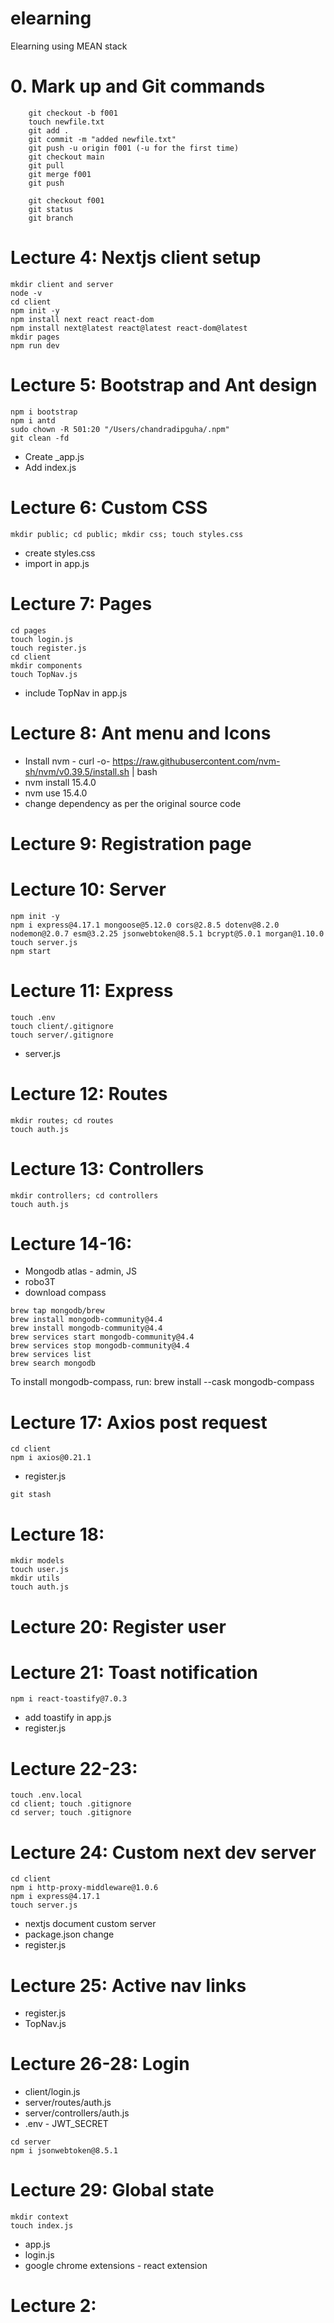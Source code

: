 # elearning
Elearning using MEAN stack

# 0. Mark up and Git commands
```
    git checkout -b f001
    touch newfile.txt
    git add .
    git commit -m "added newfile.txt"
    git push -u origin f001 (-u for the first time)
    git checkout main
    git pull
    git merge f001
    git push

    git checkout f001
    git status
    git branch
```

# Lecture 4: Nextjs client setup
```
mkdir client and server
node -v
cd client
npm init -y
npm install next react react-dom
npm install next@latest react@latest react-dom@latest
mkdir pages
npm run dev
```

# Lecture 5: Bootstrap and Ant design
```
npm i bootstrap
npm i antd
sudo chown -R 501:20 "/Users/chandradipguha/.npm"
git clean -fd
```
- Create _app.js
- Add index.js

# Lecture 6: Custom CSS
```
mkdir public; cd public; mkdir css; touch styles.css
```
- create styles.css
- import in app.js

# Lecture 7: Pages
```
cd pages
touch login.js
touch register.js
cd client
mkdir components
touch TopNav.js
```
- include TopNav in app.js

# Lecture 8: Ant menu and Icons
- Install nvm - curl -o- https://raw.githubusercontent.com/nvm-sh/nvm/v0.39.5/install.sh | bash
- nvm install 15.4.0
- nvm use 15.4.0
- change dependency as per the original source code

# Lecture 9: Registration page

# Lecture 10: Server
```
npm init -y
npm i express@4.17.1 mongoose@5.12.0 cors@2.8.5 dotenv@8.2.0 nodemon@2.0.7 esm@3.2.25 jsonwebtoken@8.5.1 bcrypt@5.0.1 morgan@1.10.0
touch server.js
npm start
```

# Lecture 11: Express
```
touch .env
touch client/.gitignore
touch server/.gitignore
```
- server.js


# Lecture 12: Routes
```
mkdir routes; cd routes
touch auth.js
```

# Lecture 13: Controllers
```
mkdir controllers; cd controllers
touch auth.js
```


# Lecture 14-16: 
- Mongodb atlas - admin, JS
- robo3T
- download compass
```
brew tap mongodb/brew
brew install mongodb-community@4.4
brew install mongodb-community@4.4
brew services start mongodb-community@4.4
brew services stop mongodb-community@4.4
brew services list
brew search mongodb
```
To install mongodb-compass, run:
  brew install --cask mongodb-compass

# Lecture 17: Axios post request
```
cd client
npm i axios@0.21.1
```
- register.js
```
git stash
```

# Lecture 18: 
```
mkdir models
touch user.js
mkdir utils
touch auth.js
```

# Lecture 20: Register user


# Lecture 21: Toast notification
```
npm i react-toastify@7.0.3
```
- add toastify in app.js
- register.js


# Lecture 22-23: 
```
touch .env.local
cd client; touch .gitignore
cd server; touch .gitignore
```

# Lecture 24: Custom next dev server
```
cd client 
npm i http-proxy-middleware@1.0.6
npm i express@4.17.1
touch server.js
```
- nextjs document custom server
- package.json change
- register.js

# Lecture 25: Active nav links
- register.js
- TopNav.js



# Lecture 26-28: Login 
- client/login.js
- server/routes/auth.js
- server/controllers/auth.js
- .env - JWT_SECRET
```
cd server
npm i jsonwebtoken@8.5.1
```


# Lecture 29: Global state
```
mkdir context
touch index.js
```
- app.js
- login.js
- google chrome extensions - react extension


# Lecture 2: 